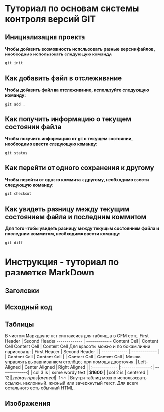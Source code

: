 # Туториал по основам системы контроля версий GIT


## Инициализация проекта
**Чтобы добавить возможность использовать разные версии файлов, необходимо использовать следующую команду:**

```fix
git init
```


## Как добавить файл в отслеживание

**Чтобы добавить файл на отслеживание, используйте следующую команду:**

```
git add .
```

## Как получить информацию о текущем состоянии файла

**Чтобы получить информацию от git о текущем состоянии, необходимо ввести следующую команду:**

```
git status
```

## Как перейти от одного сохранения к другому

**Чтобы перейти от одного коммита к другому, необходимо ввести следующую команду:**

```
git checkout
```

## Как увидеть разницу между текущим состоянием файла и последним коммитом

**Для того чтобы увидеть разницу между текущим состоянием файла и последним коммитом, необходимо ввести команду:**

```
git diff
```

# Инструкция - туториал по разметке MarkDown


## Заголовки




## Исходный код




## Таблицы
В чистом Маркдауне нет синтаксиса для таблиц, а в GFM
есть.
First Header | Second Header
------------- | -------------
Content Cell | Content Cell
Content Cell | Content Cell
Для красоты можно и по бокам линии нарисовать:
| First Header | Second Header |
| ------------- | ------------- |
| Content Cell | Content Cell |
| Content Cell | Content Cell |
Можно управлять выравниванием столбцов при помощи
двоеточия.
| Left-Aligned | Center Aligned | Right Aligned |
|:------------- |:---------------:| -------------:|
| col 3 is | some wordy text | **$1600** |
| col 2 is | centered | $12 |
| zebra stripes | are neat | ~~$1~~ |
Внутри таблиц можно использовать ссылки, наклонный,
жирный или зачеркнутый текст.
Для всего остального есть обычный HTML.


##  Изображения





